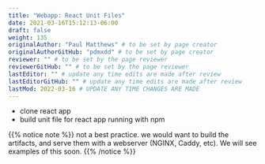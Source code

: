 ```yaml
---
title: "Webapp: React Unit Files"
date: 2021-03-16T15:12:13-06:00
draft: false
weight: 135
originalAuthor: "Paul Matthews" # to be set by page creator
originalAuthorGitHub: "pdmxdd" # to be set by page creator
reviewer: "" # to be set by the page reviewer
reviewerGitHub: "" # to be set by the page reviewer
lastEditor: "" # update any time edits are made after review
lastEditorGitHub: "" # update any time edits are made after review
lastMod: 2022-03-16 # UPDATE ANY TIME CHANGES ARE MADE
---
```



- clone react app
- build unit file for react app running with npm

{{% notice note %}}
not a best practice. we would want to build the artifacts, and serve them with a webserver (NGINX, Caddy, etc). We will see examples of this soon.
{{% /notice %}}